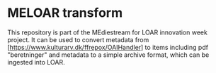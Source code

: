 # MELOAR transform
This repository is part of the MEdiestream for LOAR innovation week project. 
It can be used to convert metadata from [https://www.kulturarv.dk/ffrepox/OAIHandler]
to items including pdf "beretninger" and metadata to a simple archive format, which can 
be ingested into LOAR.